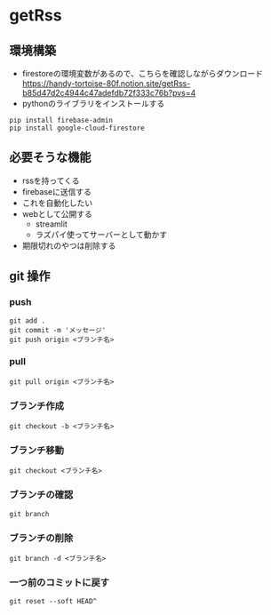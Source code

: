 # getRss

## 環境構築
- firestoreの環境変数があるので、こちらを確認しながらダウンロード
https://handy-tortoise-80f.notion.site/getRss-b85d47d2c4944c47adefdb72f333c76b?pvs=4
- pythonのライブラリをインストールする
```
pip install firebase-admin
pip install google-cloud-firestore
```

## 必要そうな機能
- rssを持ってくる
- firebaseに送信する
- これを自動化したい
 - webとして公開する
   - streamlit
   - ラズパイ使ってサーバーとして動かす
- 期限切れのやつは削除する

## git 操作
### push
```
git add .
git commit -m 'メッセージ'
git push origin <ブランチ名>
```

### pull
```
git pull origin <ブランチ名>
```

### ブランチ作成
```
git checkout -b <ブランチ名>
```

### ブランチ移動
```
git checkout <ブランチ名>
```

### ブランチの確認
```
git branch
```

### ブランチの削除
```
git branch -d <ブランチ名>
```

### 一つ前のコミットに戻す
```
git reset --soft HEAD^
```
